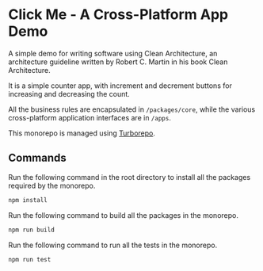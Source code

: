 # Click Me - A Cross-Platform App Demo

A simple demo for writing software using Clean Architecture, an architecture guideline written by Robert C. Martin in his book Clean Architecture.

It is a simple counter app, with increment and decrement buttons for increasing and decreasing the count.

All the business rules are encapsulated in `/packages/core`, while the various cross-platform application interfaces are in `/apps`.

This monorepo is managed using [Turborepo](https://turbo.build/repo).

## Commands

Run the following command in the root directory to install all the packages required by the monorepo.

```bash
npm install
```

Run the following command to build all the packages in the monorepo.

```bash
npm run build
```

Run the following command to run all the tests in the monorepo.

```bash
npm run test
```

